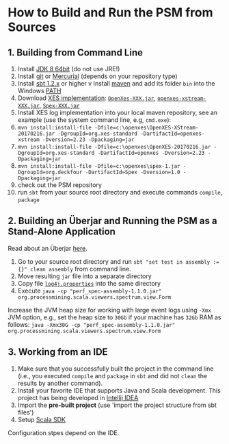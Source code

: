 # How to Build and Run the PSM from Sources

## 1. Building from Command Line

1. Install [JDK 8 64bit](https://www.oracle.com/technetwork/java/javase/downloads/jdk8-downloads-2133151.html) (do not use JRE!)
1. Install [git](https://git-scm.com/) or [Mercurial](https://www.mercurial-scm.org/wiki/Download) (depends on your repository type)
1. Install [sbt 1.2.x](https://www.scala-sbt.org/download.html) or higher
v Install [maven](https://maven.apache.org/download.cgi) and add its folder `bin` into the Windows [PATH](https://www.java.com/en/download/help/path.xml)
1. Download [XES implementation](http://xes-standard.org/): [`OpenXes-XXX.jar`](http://code.deckfour.org/Spex/), [`openxes-xstream-XXX.jar`]((http://www.xes-standard.org/openxes/download)), [`Spex-XXX.jar`]((http://www.xes-standard.org/openxes/download))
1. Install XES log implementation into your local maven repository, see an example (use the system command line, e.g, `cmd.exe`): 
1. `mvn install:install-file -Dfile=c:\openxes\OpenXES-XStream-20170216.jar -DgroupId=org.xes-standard -DartifactId=openxes-xstream -Dversion=2.23 -Dpackaging=jar`
1. `mvn install:install-file -Dfile=c:\openxes\OpenXES-20170216.jar -DgroupId=org.xes-standard -DartifactId=openxes -Dversion=2.23 -Dpackaging=jar`
1. `mvn install:install-file -Dfile=c:\openxes\spex-1.jar -DgroupId=org.deckfour -DartifactId=Spex -Dversion=1.0 -Dpackaging=jar`
1. check out the PSM repository
1. run `sbt` from your source root directory and execute commands `compile`, `package`

## 2. Building an Überjar and Running the PSM as a Stand-Alone Application

Read about an Überjar [here](https://stackoverflow.com/questions/11947037/what-is-an-uber-jar).

1. Go to your source root directory and run `sbt "set test in assembly := {}" clean assembly` from command line.
1. Move resulting `jar` file into a separate directory
1. Copy file [`log4j.properties`](../res/log4j.properties) into the same directory
1. Execute `java -cp "perf_spec-assembly-1.1.0.jar" org.processmining.scala.viewers.spectrum.view.Form`

Increase the JVM heap size for working with large event logs using `-Xmx` JVM option, e.g., set the heap size to `30Gb` if your machine has `32Gb` RAM as follows: `java -Xmx30G -cp "perf_spec-assembly-1.1.0.jar" org.processmining.scala.viewers.spectrum.view.Form`

## 3. Working from an IDE

1. Make sure that you successfully built the project in the command line (i.e., you executed `compile` and `package` in `sbt` and did not `clean` the results by another command). 
1. Install your favorite IDE that supports Java and Scala development. This project has being developed in [Intellij IDEA](https://www.jetbrains.com/idea/download/#section=windows)
1. Import the **pre-built project** (use 'import the project structure from sbt files')
1. Setup [Scala SDK](https://www.scala-lang.org/download/)

Configuration stpes depend on the IDE.

 
